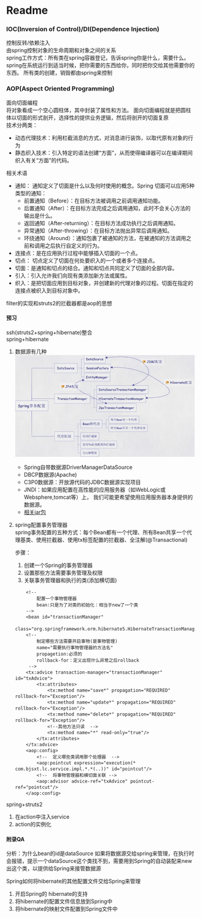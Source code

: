# Readme
### IOC(Inversion of Control)/DI(Dependence Injection)
控制反转/依赖注入  
由spring控制对象的生命周期和对象之间的关系  
spring工作方式：所有类在spring容器登记，告诉spring你是什么，需要什么。
spring在系统运行到适当时候，把你需要的东西给你，同时把你交给其他需要你的东西。
所有类的创建，销毁都由spring来控制

### AOP(Aspect Oriented Programming)
面向切面编程  
将对象看成一个空心圆柱体，其中封装了属性和方法。
面向切面编程就是把圆柱体以切面的形式剖开，选择性的提供业务逻辑，然后将剖开的切面复原  
技术分两类：  
* 动态代理技术：利用栏截消息的方式，对消息进行装饰，以取代原有对象的行为
* 静态织入技术：引入特定的语法创建“方面”，从而使得编译器可以在编译期间织入有关“方面”的代码。

相关术语
* 通知： 通知定义了切面是什么以及何时使用的概念。Spring 切面可以应用5种类型的通知：
    * 前置通知（Before）：在目标方法被调用之前调用通知功能。
    * 后置通知（After）：在目标方法完成之后调用通知，此时不会关心方法的输出是什么。
    * 返回通知（After-returning）：在目标方法成功执行之后调用通知。
    * 异常通知（After-throwing）：在目标方法抛出异常后调用通知。
    * 环绕通知（Around）：通知包裹了被通知的方法，在被通知的方法调用之前和调用之后执行自定义的行为。
* 连接点：是在应用执行过程中能够插入切面的一个点。
* 切点： 切点定义了切面在何处要织入的一个或者多个连接点。
* 切面：是通知和切点的结合。通知和切点共同定义了切面的全部内容。
* 引入：引入允许我们向现有类添加新方法或属性。
* 织入：是把切面应用到目标对象，并创建新的代理对象的过程。切面在指定的连接点被织入到目标对象中。

filter的实现和struts2的拦截器都是aop的思想

#### 预习
ssh(struts2+spring+hibernate)整合  
spring+hibernate  
1. 数据源有几种  
![spring事务配置](../img/spring事务配置.png)  
    * Spring自带数据源DriverManagerDataSource
    * DBCP数据源(Apache)
    * C3P0数据源：开放源代码的JDBC数据源实现项目
    * JNDI：如果应用配置在高性能的应用服务器（如WebLogic或Websphere,tomcat等）上，
    我们可能更希望使用应用服务器本身提供的数据源。
    * [相关jar包](http://www.java2s.com/Code/Jar/c/Catalogc.htm)
2. spring配置事务管理器  
spring事务配置的五种方式：每个Bean都有一个代理、所有Bean共享一个代理基类、使用拦截器、使用tx标签配置的拦截器、全注解(@Transactional)
    
    步骤：
    1. 创建一个Spring的事务管理器
    2. 设置那些方法需要事务管理及权限
    3. 关联事务管理器和执行的类(添加横切面)  
    

    ```
        <!-- 
            配置一个事物管理器
            bean:只是为了对类的初始化：相当于new了一个类 
        -->
        <bean id="transactionManager" 
            class="org.springframework.orm.hibernate5.HibernateTransactionManager"/>
        <!-- 
            制定哪些方法需要开启事物(是事物管理)	
            name="需要执行事物管理器的方法名"
            propagetion:必须的
            rollback-for：定义出现什么异常之后rollback
         -->
        <tx:advice transaction-manager="transactionManager" id="txAdvice">
            <tx:attributes>						
                <tx:method name="save*" propagation="REQUIRED" rollback-for="Exception"/>
                <tx:method name="update*" propagation="REQUIRED" rollback-for="Exception"/>
                <tx:method name="delete*" propagation="REQUIRED" rollback-for="Exception"/>
                <!--其他方法只读  -->
                <tx:method name="*" read-only="true"/>
            </tx:attributes>
        </tx:advice>
        <aop:config>
            <!--  定义哪些类调用那个处理器  -->
            <aop:pointcut expression="execution(* com.bjsxt.lc.service.impl.*.*(..))" id="pointcut"/>
            <!--  将事物管理器和横切面关联 -->
            <aop:advisor advice-ref="txAdvice" pointcut-ref="pointcut"/>
        </aop:config>
    ```
spring+struts2  
1. 在action中注入service
2. action的实例化

#### 附录QA
分析：为什么bean的id是dataSource
如果将数据源交给spring来管理，在执行时会报错，提示一个dataSource这个类找不到，需要用到Spring的自动装配来new出这个类，以提供给Spring来接管数据源  

Spring如何将hibernate的其他配置文件交给Spring来管理  
1. 开启Spring的 hibernate的支持
2. 将hibernate的配置文件信息放到Spring中
3. 将hibernate的映射文件配置到Spring文件中